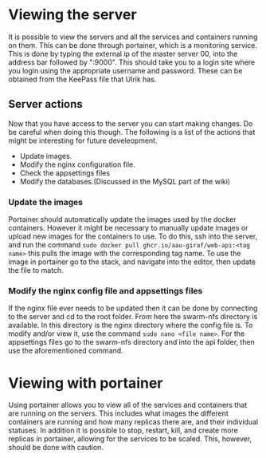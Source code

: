 # Viewing the server

It is possible to view the servers and all the services and containers running on them. This can be done through portainer, which is a monitoring service. This is done by typing the external ip of the master server 00, into the address bar followed by ":9000". This should take you to a login site where you login using the appropriate username and password. These can be obtained from the KeePass file that Ulrik has.

## Server actions
Now that you have access to the server you can start making changes. Do be careful when doing this though. The following is a list of the actions that might be interesting for future develeopment.
- Update images.
- Modify the nginx configuration file.
- Check the appsettings files
- Modify the databases.(Discussed in the MySQL part of the wiki)


### Update the images
Portainer should automatically update the images used by the docker containers. However it might be necessary to manually update images or upload new images for the containers to use. To do this, ssh into the server, and run the command ```sudo docker pull ghcr.io/aau-giraf/web-api:<tag name>``` this pulls the image with the corresponding tag name. To use the image in portainer go to the stack, and navigate into the editor, then update the file to match.

### Modify the nginx config file and appsettings files
If the nginx file ever needs to be updated then it can be done by connecting to the server and cd to the root folder. From here the swarm-nfs directory is available. In this directory is the nginx directory where the config file is. To modify and/or view it, use the command ```sudo nano <file name>```. For the appsettings files go to the swarm-nfs directory and into the api folder, then use the aforementioned command.

# Viewing with portainer

Using portainer allows you to view all of the services and containers that are running on the servers. This includes what images the different containers are running and how many replicas there are, and their individual statuses. In addition it is possible to stop, restart, kill, and create more replicas in portainer, allowing for the services to be scaled. This, however, should be done with caution.
